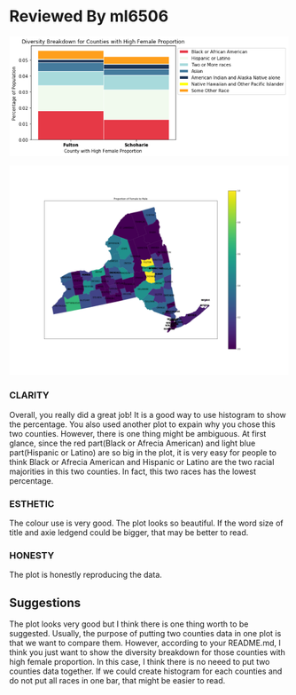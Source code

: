 
# Reviewed By ml6506

![plot1](https://github.com/mengyunli0220/PUI2018_sjs909/blob/master/HW8_sjs909/Demographics.png)

![plot1](https://github.com/mengyunli0220/PUI2018_sjs909/blob/master/HW8_sjs909/NYSFproportionLabel.png)

### CLARITY

Overall, you really did a great job! It is a good way to use histogram to show the percentage. You also used another plot to expain why you chose this two counties.  However, there is one thing might be ambiguous. At first glance, since the red part(Black or Afrecia American) and light blue part(Hispanic or Latino) are so big in the plot, it is very easy for people to think Black or Afrecia American and Hispanic or Latino are the two racial majorities in this two counties. In fact, this two races has the lowest percentage.

### ESTHETIC

 The colour use is very good. The plot looks so beautiful. If the word size of title and axie ledgend could be bigger, that may be better to read. 

### HONESTY

The plot is honestly reproducing the data. 

## Suggestions

The plot looks very good but I think there is one thing worth to be suggested. Usually, the purpose of putting two counties data in one plot is that we want to compare them. However, according to your README.md, I think you just want to show the diversity breakdown for those counties with high female proportion. In this case, I think there is no neeed to put two counties data together. If we could create histogram for each counties and do not put all races in one bar, that might be easier to read.
